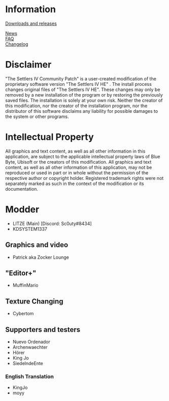   # Information
[Downloads and releases](https://github.com/LitzeYT/Settlers4Patch/releases)

[News](https://github.com/LitzeYT/Settlers4Patch/blob/master/NewsEN.md)  
[FAQ](https://github.com/LitzeYT/Settlers4Patch/blob/master/FAQEN.md)  
[Changelog](https://github.com/LitzeYT/Settlers4Patch/blob/master/ChangeLogEN.md)  

# Disclaimer
"The Settlers IV Community Patch" is a user-created modification of the proprietary software version "The Settlers IV HE" . The install process changes original files of "The Settlers IV HE". These changes may only be removed by a new installation of the program or by restoring the previously saved files. The installation is solely at your own risk. Neither the creator of this modification, nor the creator of the installation program, nor the distributor of this software disclaims any liability for possible damages to the system or other programs.

# Intellectual Property
All graphics and text content, as well as all other information in this application, are subject to the applicable intellectual property laws of Blue Byte, Ubisoft or the creators of this modification. All graphics and text content, as well as all other information of this application, may not be reproduced or used in part or in whole without the permission of the respective author or copyright holder. Registered trademark rights were not separately marked as such in the context of the modification or its documentation.

# Modder
- LITZE (Main) [Discord: Sc0uty#8434]
- KDSYSTEM1337

## Graphics and video 
- Patrick aka Zocker Lounge

## "Editor+"
- MuffinMario 

## Texture Changing
- Cybertom 

## Supporters and testers
- Nuevo Ordenador
- Archenwaechter
- Hörer 
- King Jo
- SiedelndeEnte

### English Translation
- KingJo
- moyy
